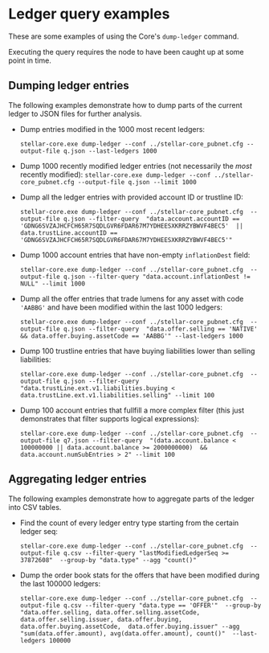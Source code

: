 # Ledger query examples

These are some examples of using the Core's `dump-ledger` command.

Executing the query requires the node to have been caught up at some 
point in time.

## Dumping ledger entries

The following examples demonstrate how to dump parts of the current 
ledger to JSON files for further analysis.

* Dump entries modified in the 1000 most recent ledgers:

  `stellar-core.exe dump-ledger --conf ../stellar-core_pubnet.cfg --output-file q.json --last-ledgers 1000`

* Dump 1000 recently modified ledger entries (not necessarily the *most* recently modified):
  `stellar-core.exe dump-ledger --conf ../stellar-core_pubnet.cfg --output-file q.json --limit 1000`

* Dump all the ledger entries with provided account ID or trustline ID:

  `stellar-core.exe dump-ledger --conf ../stellar-core_pubnet.cfg 
   --output-file q.json --filter-query 
   "data.account.accountID == 'GDNG6SVZAJHCFCH65R7SQDLGVR6FDAR67M7YDHEESXKRRZYBWVF4BEC5' 
   || data.trustLine.accountID == 'GDNG6SVZAJHCFCH65R7SQDLGVR6FDAR67M7YDHEESXKRRZYBWVF4BEC5'" `

* Dump 1000 account entries that have non-empty `inflationDest` field:

  `stellar-core.exe dump-ledger --conf ../stellar-core_pubnet.cfg 
  --output-file q.json --filter-query "data.account.inflationDest != NULL" --limit 1000`

* Dump all the offer entries that trade lumens for any asset with code `'AABBG'` and have
  been modified within the last 1000 ledgers:
  
  `stellar-core.exe dump-ledger --conf ../stellar-core_pubnet.cfg 
   --output-file q.json --filter-query 
   "data.offer.selling == 'NATIVE' && data.offer.buying.assetCode == 'AABBG'"
   --last-ledgers 1000`

* Dump 100 trustline entries that have buying liabilities lower than selling liabilities:

  `stellar-core.exe dump-ledger --conf ../stellar-core_pubnet.cfg 
   --output-file q.json --filter-query 
   "data.trustLine.ext.v1.liabilities.buying < data.trustLine.ext.v1.liabilities.selling"
   --limit 100`

* Dump 100 account entries that fullfill a more complex filter (this just demonstrates
  that filter supports logical expressions):
  
  `stellar-core.exe dump-ledger --conf ../stellar-core_pubnet.cfg 
   --output-file q7.json --filter-query 
   "(data.account.balance < 100000000 || data.account.balance >= 2000000000) 
    && data.account.numSubEntries > 2" --limit 100`

## Aggregating ledger entries

The following examples demonstrate how to aggregate parts of the ledger into CSV tables.

* Find the count of every ledger entry type starting from the certain ledger seq:

  `stellar-core.exe dump-ledger --conf ../stellar-core_pubnet.cfg 
   --output-file q.csv --filter-query "lastModifiedLedgerSeq >= 37872608" 
   --group-by "data.type" --agg "count()"`

* Dump the order book stats for the offers that have been modified during the last 
  100000 ledgers:

  `stellar-core.exe dump-ledger --conf ../stellar-core_pubnet.cfg 
  --output-file q.csv --filter-query "data.type == 'OFFER'" 
  --group-by "data.offer.selling, data.offer.selling.assetCode, 
  data.offer.selling.issuer, data.offer.buying, data.offer.buying.assetCode, 
  data.offer.buying.issuer" --agg "sum(data.offer.amount), avg(data.offer.amount), count()" 
  --last-ledgers 100000`
 